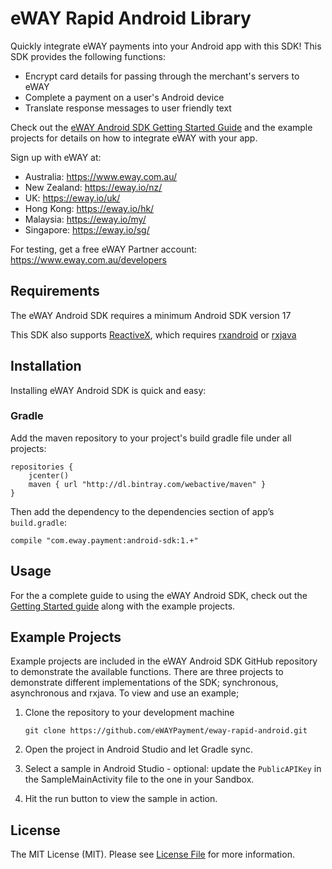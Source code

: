 # eWAY Rapid Android Library

Quickly integrate eWAY payments into your Android app with this SDK! This SDK provides the following functions:

 - Encrypt card details for passing through the merchant's servers to eWAY
 - Complete a payment on a user's Android device
 - Translate response messages to user friendly text

Check out the [eWAY Android SDK Getting Started Guide](https://www.eway.com.au/developers/sdk/android) and the example projects for details on how to integrate eWAY with your app.

Sign up with eWAY at:
 - Australia:    https://www.eway.com.au/
 - New Zealand:  https://eway.io/nz/
 - UK:           https://eway.io/uk/
 - Hong Kong:    https://eway.io/hk/
 - Malaysia:     https://eway.io/my/
 - Singapore:    https://eway.io/sg/

For testing, get a free eWAY Partner account: https://www.eway.com.au/developers

## Requirements

The eWAY Android SDK requires a minimum Android SDK version 17

This SDK also supports [ReactiveX](http://reactivex.io/), which requires [rxandroid](https://github.com/ReactiveX/RxAndroid) or [rxjava](https://github.com/ReactiveX/RxJava)

## Installation

Installing eWAY Android SDK is quick and easy:

### Gradle

Add the maven repository to your project's build gradle file under all projects:

```
repositories {
    jcenter()
    maven { url "http://dl.bintray.com/webactive/maven" }
}
```

Then add the dependency to the dependencies section of app’s `build.gradle`:

```
compile "com.eway.payment:android-sdk:1.+"
```

## Usage

For the a complete guide to using the eWAY Android SDK, check out the [Getting Started guide](https://www.eway.com.au/developers/sdk/android) along with the example projects.

## Example Projects

Example projects are included in the eWAY Android SDK GitHub repository to demonstrate the available functions. There are three projects to demonstrate different implementations of the SDK; synchronous, asynchronous and rxjava. To view and use an example;

1. Clone the repository to your development machine

    ```
    git clone https://github.com/eWAYPayment/eway-rapid-android.git
    ```

2. Open the project in Android Studio and let Gradle sync. 
3. Select a sample in Android Studio - optional: update the `PublicAPIKey` in the SampleMainActivity file to the one in your Sandbox.
4. Hit the run button to view the sample in action.


## License

The MIT License (MIT). Please see [License File](LICENSE.md) for more information.
